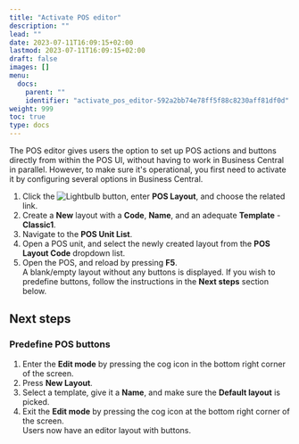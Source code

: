 ```yaml
---
title: "Activate POS editor"
description: ""
lead: ""
date: 2023-07-11T16:09:15+02:00
lastmod: 2023-07-11T16:09:15+02:00
draft: false
images: []
menu:
  docs:
    parent: ""
    identifier: "activate_pos_editor-592a2bb74e78ff5f88c8230aff81df0d"
weight: 999
toc: true
type: docs
---
```

The POS editor gives users the option to set up POS actions and buttons directly from within the POS UI, without having to work in Business Central in parallel. However, to make sure it's operational, you first need to activate it by configuring several options in Business Central. 

1. Click the ![Lightbulb](Lightbulb_icon.PNG) button, enter **POS Layout**, and choose the related link. 
2. Create a **New** layout with a **Code**, **Name**, and an adequate **Template** - **Classic1**.
3. Navigate to the **POS Unit List**.
4. Open a POS unit, and select the newly created layout from the **POS Layout Code** dropdown list.
5. Open the POS, and reload by pressing **F5**.     
   A blank/empty layout without any buttons is displayed. If you wish to predefine buttons, follow the instructions in the **Next steps** section below.

## Next steps

### Predefine POS buttons

1. Enter the **Edit mode** by pressing the cog icon in the bottom right corner of the screen.
2. Press **New Layout**.
3. Select a template, give it a **Name**, and make sure the **Default layout** is picked.
4. Exit the **Edit mode** by pressing the cog icon at the bottom right corner of the screen.      
   Users now have an editor layout with buttons.